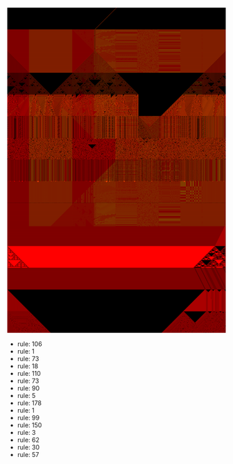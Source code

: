 ![photo](./output.png) 
 * rule: 106
* rule: 1
* rule: 73
* rule: 18
* rule: 110
* rule: 73
* rule: 90
* rule: 5
* rule: 178
* rule: 1
* rule: 99
* rule: 150
* rule: 3
* rule: 62
* rule: 30
* rule: 57
